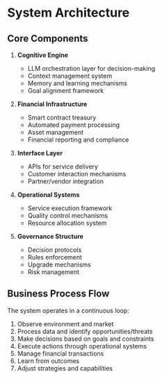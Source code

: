 # System Architecture

## Core Components

1. **Cognitive Engine**
   - LLM orchestration layer for decision-making
   - Context management system
   - Memory and learning mechanisms
   - Goal alignment framework

2. **Financial Infrastructure**
   - Smart contract treasury
   - Automated payment processing
   - Asset management
   - Financial reporting and compliance

3. **Interface Layer**
   - APIs for service delivery
   - Customer interaction mechanisms
   - Partner/vendor integration

4. **Operational Systems**
   - Service execution framework
   - Quality control mechanisms
   - Resource allocation system

5. **Governance Structure**
   - Decision protocols
   - Rules enforcement
   - Upgrade mechanisms
   - Risk management

## Business Process Flow

The system operates in a continuous loop:

1. Observe environment and market
2. Process data and identify opportunities/threats
3. Make decisions based on goals and constraints
4. Execute actions through operational systems
5. Manage financial transactions
6. Learn from outcomes
7. Adjust strategies and capabilities
